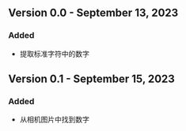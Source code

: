 ## Version 0.0 - September 13, 2023
### Added
- 提取标准字符中的数字


## Version 0.1 - September 15, 2023
### Added
- 从相机图片中找到数字